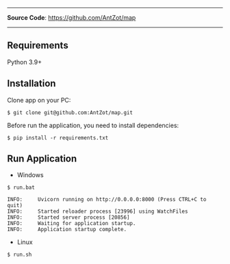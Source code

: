 
---

**Source Code**: <a href="https://github.com/AntZot/map" target="_blank">https://github.com/AntZot/map</a>

---

## Requirements

Python 3.9+

## Installation

<div class="termy">
Clone app on your PC:
  
```console
$ git clone git@github.com:AntZot/map.git 
```
Before run the application, you need to install dependencies:

```console
$ pip install -r requirements.txt 
```

</div>

## Run Application

* Windows 

<div class="termy">

```console
$ run.bat

INFO:     Uvicorn running on http://0.0.0.0:8000 (Press CTRL+C to quit)
INFO:     Started reloader process [23996] using WatchFiles
INFO:     Started server process [20856]
INFO:     Waiting for application startup.
INFO:     Application startup complete.
```

</div>

* Linux

<div class="termy">

```console
$ run.sh
```

</div>
